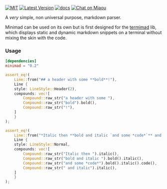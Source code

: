 

[![MIT][s2]][l2] [![Latest Version][s1]][l1] [![docs][s3]][l3] [![Chat on Miaou][s4]][l4]

[s1]: https://img.shields.io/crates/v/minimad.svg
[l1]: https://crates.io/crates/minimad

[s2]: https://img.shields.io/badge/license-MIT-blue.svg
[l2]: minimad/LICENSE

[s3]: https://docs.rs/minimad/badge.svg
[l3]: https://docs.rs/minimad/

[s4]: https://miaou.dystroy.org/static/shields/room.svg
[l4]: https://miaou.dystroy.org/3

A *very* simple, non universal purpose, markdown parser.

Minimad can be used on its own but is first designed for the [termimad](https://github.com/Canop/termimad) lib, which displays static and dynamic markdown snippets on a terminal without mixing the skin with the code.

### Usage


```toml
[dependencies]
minimad = "0.2"
```

```rust
assert_eq!(
    Line::from("## a header with some **bold**!"),
    Line {
	style: LineStyle::Header(2),
	compounds: vec![
	    Compound::raw_str("a header with some "),
	    Compound::raw_str("bold").bold(),
	    Compound::raw_str("!"),
	]
    }
);

assert_eq!(
    Line::from("*Italic then **bold and italic `and some *code*`** and italic*"),
    Line {
	style: LineStyle::Normal,
	compounds: vec![
	    Compound::raw_str("Italic then ").italic(),
	    Compound::raw_str("bold and italic ").bold().italic(),
	    Compound::raw_str("and some *code*").bold().italic().code(),
	    Compound::raw_str(" and italic").italic(),
	]
    }
);
```

